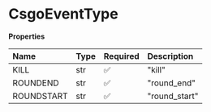 # CsgoEventType

**Properties**

| Name       | Type | Required | Description   |
| :--------- | :--- | :------- | :------------ |
| KILL       | str  | ✅       | "kill"        |
| ROUNDEND   | str  | ✅       | "round_end"   |
| ROUNDSTART | str  | ✅       | "round_start" |

<!-- This file was generated by liblab | https://liblab.com/ -->
